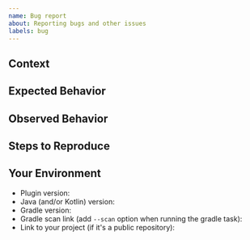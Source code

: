 ```yaml
---
name: Bug report
about: Reporting bugs and other issues
labels: bug
---
```

<!-- The bug you're experiencing might have already be reported! -->
<!-- Please search in the [issues](https://github.com/coditory/gradle-manifest-plugin/issues) before creating one. -->

## Context
<!-- How has this issue affected you? What are you trying to accomplish? -->
<!-- Providing context helps us come up with a solution that is most useful in the real world -->

## Expected Behavior
<!-- Tell us what should happen -->

## Observed Behavior
<!-- Tell us what happens instead of the expected behavior -->

## Steps to Reproduce
<!-- Provide a link to a live example, or an unambiguous set of steps to -->
<!-- reproduce this bug. Include code to reproduce, if relevant -->

## Your Environment
<!-- Include as many relevant details about the environment you experienced the bug in -->
* Plugin version:
* Java (and/or Kotlin) version:
* Gradle version:
* Gradle scan link (add `--scan` option when running the gradle task):
* Link to your project (if it's a public repository):
